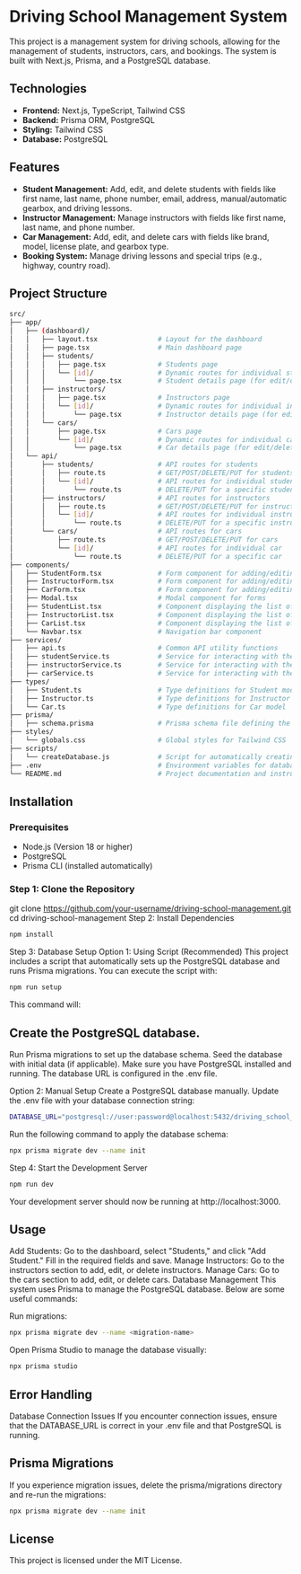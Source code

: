 # Driving School Management System

This project is a management system for driving schools, allowing for the management of students, instructors, cars, and bookings. The system is built with Next.js, Prisma, and a PostgreSQL database.

## Technologies

- **Frontend:** Next.js, TypeScript, Tailwind CSS
- **Backend:** Prisma ORM, PostgreSQL
- **Styling:** Tailwind CSS
- **Database:** PostgreSQL

## Features

- **Student Management:** Add, edit, and delete students with fields like first name, last name, phone number, email, address, manual/automatic gearbox, and driving lessons.
- **Instructor Management:** Manage instructors with fields like first name, last name, and phone number.
- **Car Management:** Add, edit, and delete cars with fields like brand, model, license plate, and gearbox type.
- **Booking System:** Manage driving lessons and special trips (e.g., highway, country road).

## Project Structure
```bash
src/
├── app/
│   ├── (dashboard)/
│   │   ├── layout.tsx               # Layout for the dashboard
│   │   ├── page.tsx                 # Main dashboard page
│   │   ├── students/
│   │   │   ├── page.tsx             # Students page
│   │   │   └── [id]/                # Dynamic routes for individual student
│   │   │       └── page.tsx         # Student details page (for edit/delete)
│   │   ├── instructors/
│   │   │   ├── page.tsx             # Instructors page
│   │   │   └── [id]/                # Dynamic routes for individual instructor
│   │   │       └── page.tsx         # Instructor details page (for edit/delete)
│   │   └── cars/
│   │       ├── page.tsx             # Cars page
│   │       └── [id]/                # Dynamic routes for individual car
│   │           └── page.tsx         # Car details page (for edit/delete)
│   └── api/
│       ├── students/                # API routes for students
│       │   ├── route.ts             # GET/POST/DELETE/PUT for students
│       │   └── [id]/                # API routes for individual student
│       │       └── route.ts         # DELETE/PUT for a specific student
│       ├── instructors/             # API routes for instructors
│       │   ├── route.ts             # GET/POST/DELETE/PUT for instructors
│       │   └── [id]/                # API routes for individual instructor
│       │       └── route.ts         # DELETE/PUT for a specific instructor
│       └── cars/                    # API routes for cars
│           ├── route.ts             # GET/POST/DELETE/PUT for cars
│           └── [id]/                # API routes for individual car
│               └── route.ts         # DELETE/PUT for a specific car
├── components/
│   ├── StudentForm.tsx              # Form component for adding/editing a student
│   ├── InstructorForm.tsx           # Form component for adding/editing an instructor
│   ├── CarForm.tsx                  # Form component for adding/editing a car
│   ├── Modal.tsx                    # Modal component for forms
│   ├── StudentList.tsx              # Component displaying the list of students
│   ├── InstructorList.tsx           # Component displaying the list of instructors
│   ├── CarList.tsx                  # Component displaying the list of cars
│   └── Navbar.tsx                   # Navigation bar component
├── services/
│   ├── api.ts                       # Common API utility functions
│   ├── studentService.ts            # Service for interacting with the students API
│   ├── instructorService.ts         # Service for interacting with the instructors API
│   ├── carService.ts                # Service for interacting with the cars API
├── types/
│   ├── Student.ts                   # Type definitions for Student model
│   ├── Instructor.ts                # Type definitions for Instructor model
│   └── Car.ts                       # Type definitions for Car model
├── prisma/
│   ├── schema.prisma                # Prisma schema file defining the database models
├── styles/
│   └── globals.css                  # Global styles for Tailwind CSS
├── scripts/
│   └── createDatabase.js            # Script for automatically creating the database
├── .env                             # Environment variables for database connection
└── README.md                        # Project documentation and instructions
```


## Installation

### Prerequisites

- Node.js (Version 18 or higher)
- PostgreSQL
- Prisma CLI (installed automatically)

### Step 1: Clone the Repository

git clone https://github.com/your-username/driving-school-management.git
cd driving-school-management
Step 2: Install Dependencies
```bash
npm install
```
Step 3: Database Setup
Option 1: Using Script (Recommended)
This project includes a script that automatically sets up the PostgreSQL database and runs Prisma migrations. You can execute the script with:
```bash
npm run setup
```
This command will:

## Create the PostgreSQL database.
Run Prisma migrations to set up the database schema.
Seed the database with initial data (if applicable).
Make sure you have PostgreSQL installed and running. The database URL is configured in the .env file.

Option 2: Manual Setup
Create a PostgreSQL database manually.
Update the .env file with your database connection string:
```bash
DATABASE_URL="postgresql://user:password@localhost:5432/driving_school_db"
```
Run the following command to apply the database schema:
```bash
npx prisma migrate dev --name init
```
Step 4: Start the Development Server
```bash
npm run dev
```
Your development server should now be running at http://localhost:3000.

## Usage
Add Students: Go to the dashboard, select "Students," and click "Add Student." Fill in the required fields and save.
Manage Instructors: Go to the instructors section to add, edit, or delete instructors.
Manage Cars: Go to the cars section to add, edit, or delete cars.
Database Management
This system uses Prisma to manage the PostgreSQL database. Below are some useful commands:

Run migrations:
```bash
npx prisma migrate dev --name <migration-name>
```
Open Prisma Studio to manage the database visually:
```bash
npx prisma studio
```

## Error Handling
Database Connection Issues
If you encounter connection issues, ensure that the DATABASE_URL is correct in your .env file and that PostgreSQL is running.

## Prisma Migrations
If you experience migration issues, delete the prisma/migrations directory and re-run the migrations:
```bash
npx prisma migrate dev --name init
```

## License
This project is licensed under the MIT License.